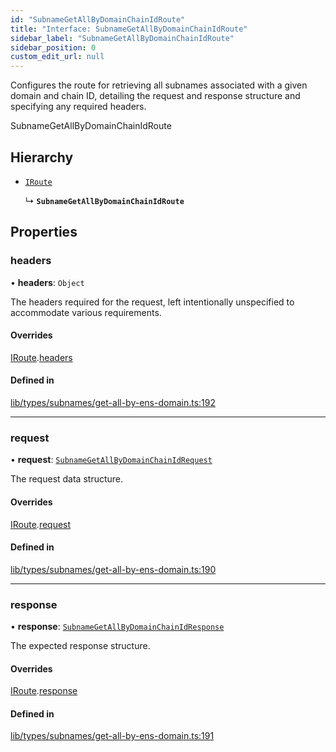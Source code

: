 ```yaml
---
id: "SubnameGetAllByDomainChainIdRoute"
title: "Interface: SubnameGetAllByDomainChainIdRoute"
sidebar_label: "SubnameGetAllByDomainChainIdRoute"
sidebar_position: 0
custom_edit_url: null
---
```


Configures the route for retrieving all subnames associated with a given domain and chain ID,
detailing the request and response structure and specifying any required headers.

 SubnameGetAllByDomainChainIdRoute

## Hierarchy

- [`IRoute`](IRoute.md)

  ↳ **`SubnameGetAllByDomainChainIdRoute`**

## Properties

### headers

• **headers**: `Object`

The headers required for the request, left intentionally unspecified to accommodate various requirements.

#### Overrides

[IRoute](IRoute.md).[headers](IRoute.md#headers)

#### Defined in

[lib/types/subnames/get-all-by-ens-domain.ts:192](https://github.com/JustaName-id/JustaName-sdk/blob/610ce53/packages/@justaname.id/sdk/src/lib/types/subnames/get-all-by-ens-domain.ts#L192)

___

### request

• **request**: [`SubnameGetAllByDomainChainIdRequest`](SubnameGetAllByDomainChainIdRequest.md)

The request data structure.

#### Overrides

[IRoute](IRoute.md).[request](IRoute.md#request)

#### Defined in

[lib/types/subnames/get-all-by-ens-domain.ts:190](https://github.com/JustaName-id/JustaName-sdk/blob/610ce53/packages/@justaname.id/sdk/src/lib/types/subnames/get-all-by-ens-domain.ts#L190)

___

### response

• **response**: [`SubnameGetAllByDomainChainIdResponse`](SubnameGetAllByDomainChainIdResponse.md)

The expected response structure.

#### Overrides

[IRoute](IRoute.md).[response](IRoute.md#response)

#### Defined in

[lib/types/subnames/get-all-by-ens-domain.ts:191](https://github.com/JustaName-id/JustaName-sdk/blob/610ce53/packages/@justaname.id/sdk/src/lib/types/subnames/get-all-by-ens-domain.ts#L191)
